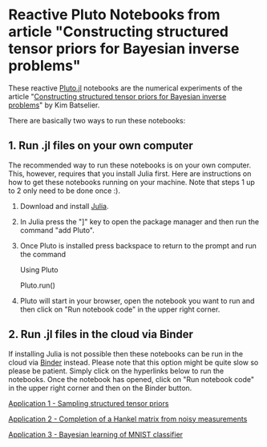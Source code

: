 # Reactive Pluto Notebooks from article "Constructing structured tensor priors for Bayesian inverse problems" 

These reactive [Pluto.jl](https://github.com/fonsp/Pluto.jl) notebooks are the numerical experiments of the article "[Constructing structured tensor priors for Bayesian inverse problems](https://arxiv.org/abs/2406.17597)" by Kim Batselier.

There are basically two ways to run these notebooks:

## 1. Run .jl files on your own computer

The recommended way to run these notebooks is on your own computer. This, however, requires that you install Julia first. Here are instructions on how to get these notebooks running on your machine. Note that steps 1 up to 2 only need to be done once :). 

1. Download and install [Julia](https://julialang.org/).

2. In Julia press the "]" key to open the package manager and then run the command "add Pluto".

3. Once Pluto is installed press backspace to return to the prompt and run the command 
    
    Using Pluto

    Pluto.run()


4. Pluto will start in your browser, open the notebook you want to run and then click on "Run notebook code" in the upper right corner.

## 2. Run .jl files in the cloud via Binder

If installing Julia is not possible then these notebooks can be run in 
the cloud via [Binder](https://mybinder.org/) instead. Please note that 
this option might be quite slow so please be patient. Simply click on 
the hyperlinks below to run the notebooks. Once the notebook has 
opened, click on "Run notebook code" in the upper right corner and then 
on the Binder button.

[Application 1 - Sampling structured tensor priors](https://kbatseli.github.io/AbTensors/AbTensors1.html)


[Application 2 - Completion of a Hankel matrix from noisy 
measurements](https://kbatseli.github.io/AbTensors/AbTensors2.html)

[Application 3 - Bayesian learning of MNIST 
classifier](https://kbatseli.github.io/AbTensors/AbTensors3.html)
